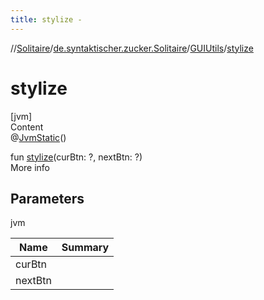 ```yaml
---
title: stylize -
---
```

//[Solitaire](../../index.md)/[de.syntaktischer.zucker.Solitaire](../index.md)/[GUIUtils](index.md)/[stylize](stylize.md)



# stylize  
[jvm]  
Content  
@[JvmStatic](https://kotlinlang.org/api/latest/jvm/stdlib/kotlin.jvm/-jvm-static/index.html)()  
  
fun [stylize](stylize.md)(curBtn: <ERROR CLASS>?, nextBtn: <ERROR CLASS>?)  
More info  


## Parameters  
  
jvm  
  
|  Name|  Summary| 
|---|---|
| <a name="de.syntaktischer.zucker.Solitaire/GUIUtils/stylize/#?#?/PointingToDeclaration/"></a>curBtn| <a name="de.syntaktischer.zucker.Solitaire/GUIUtils/stylize/#?#?/PointingToDeclaration/"></a>
| <a name="de.syntaktischer.zucker.Solitaire/GUIUtils/stylize/#?#?/PointingToDeclaration/"></a>nextBtn| <a name="de.syntaktischer.zucker.Solitaire/GUIUtils/stylize/#?#?/PointingToDeclaration/"></a>
  
  




